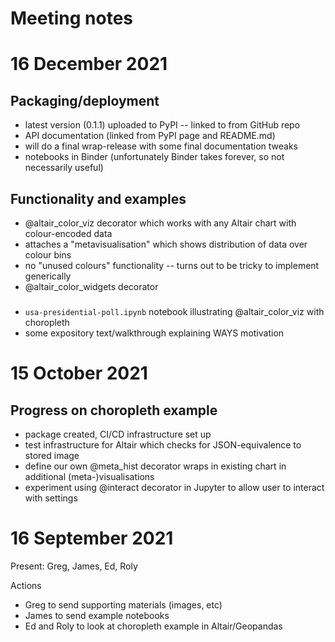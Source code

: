 # Meeting notes

# 16 December 2021

## Packaging/deployment

- latest version (0.1.1) uploaded to PyPI -- linked to from GitHub repo
- API documentation (linked from PyPI page and README.md)
- will do a final wrap-release with some final documentation tweaks
- notebooks in Binder (unfortunately Binder takes forever, so not necessarily useful)

## Functionality and examples

- @altair_color_viz decorator which works with any Altair chart with colour-encoded data
- attaches a "metavisualisation" which shows distribution of data over colour bins
- no "unused colours" functionality -- turns out to be tricky to implement generically
- @altair_color_widgets decorator

###
- `usa-presidential-poll.ipynb` notebook illustrating @altair_color_viz with choropleth
- some expository text/walkthrough explaining WAYS motivation

# 15 October 2021

## Progress on choropleth example

- package created, CI/CD infrastructure set up
- test infrastructure for Altair which checks for JSON-equivalence to stored image
- define our own @meta_hist decorator wraps in existing chart in additional (meta-)visualisations
- experiment using @interact decorator in Jupyter to allow user to interact with settings

# 16 September 2021

Present: Greg, James, Ed, Roly

Actions
- Greg to send supporting materials (images, etc)
- James to send example notebooks
- Ed and Roly to look at choropleth example in Altair/Geopandas
